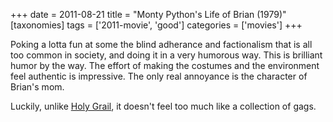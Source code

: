 +++
date = 2011-08-21
title = "Monty Python's Life of Brian (1979)"
[taxonomies]
tags = ['2011-movie', 'good']
categories = ['movies']
+++

Poking a lotta fun at some the blind adherance and factionalism that is
all too common in society, and doing it in a very humorous way. This is
brilliant humor by the way. The effort of making the costumes and the
environment feel authentic is impressive. The only real annoyance is the
character of Brian's mom.

Luckily, unlike [Holy Grail], it doesn't feel too much like a
collection of gags.

  [Holy Grail]: http://tshepang.net/monty-pythons-quest-for-the-holy-grail-1975
